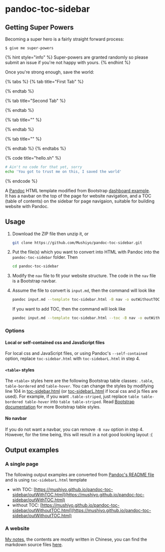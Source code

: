 # pandoc-toc-sidebar

## Getting Super Powers

Becoming a super hero is a fairly straight forward process:

```
$ give me super-powers
```

{% hint style="info" %}
 Super-powers are granted randomly so please submit an issue if you're not happy with yours.
{% endhint %}

Once you're strong enough, save the world:

{% tabs %}
{% tab title="First Tab" %}

{% endtab %}

{% tab title="Second Tab" %}

{% endtab %}

{% tab title="" %}

{% endtab %}

{% tab title="" %}

{% endtab %}
{% endtabs %}

{% code title="hello.sh" %}
```bash
# Ain't no code for that yet, sorry
echo 'You got to trust me on this, I saved the world'
```
{% endcode %}

A [Pandoc](http://pandoc.org/) HTML template modified from Bootstrap [dashboard example](http://getbootstrap.com/examples/dashboard/).  
It has a navbar on the top of the page for website navigation, and a TOC \(table of contents\) on the sidebar for page navigaion, suitable for building website with Pandoc.

## Usage

1. Download the ZIP file then unzip it, or

   ```bash
   git clone https://github.com/Mushiyo/pandoc-toc-sidebar.git
   ```

2. Put the file\(s\) which you want to convert into HTML with Pandoc into the `pandoc-toc-sidebar` folder. Then

   ```bash
   cd pandoc-toc-sidebar
   ```

3. Modify the `nav` file to fit your website structure. The code in the `nav` file is a Bootstrap navbar.
4. Assume the file to convert is `input.md`, then the command will look like

   ```bash
   pandoc input.md --template toc-sidebar.html -B nav -o outWithoutTOC.html
   ```

   If you want to add TOC, then the command will look like

   ```bash
   pandoc input.md --template toc-sidebar.html --toc -B nav -o outWithTOC.html
   ```

### Options

#### Local or self-contained css and JavaScript files

For local css and JavaScript files, or using Pandoc's `--self-contained` option, replace `toc-sidebar.html` with `toc-sidebarL.html` in step 4.

#### `<table>` styles

The `<table>` styles here are the following Bootstrap table classes: `.table`, `table-bordered` and `table-hover`. You can change the styles by modifying line 104 in [toc-sidebar.html](https://github.com/Ricoamal/pandoc-toc-sidebar/tree/33e9c1d6330cb744a7119dbea43991a24cda2bf5/toc-sidebar.html#L104) \(or [toc-sidebarL.html](https://github.com/Ricoamal/pandoc-toc-sidebar/tree/33e9c1d6330cb744a7119dbea43991a24cda2bf5/toc-sidebarL.html#L104) if local css and js files are used\). For example, if you want `.table-striped`, just replace `table table-bordered table-hover` into `table table-striped`. Read [Bootstrap documentation](http://getbootstrap.com/css/#tables) for more Bootstrap table styles.

#### No navbar

If you do not want a navbar, you can remove `-B nav` option in step 4. However, for the time being, this will result in a not good looking layout :\(

## Output examples

### A single page

The following output examples are converted from [Pandoc's README file](https://github.com/jgm/pandoc/blob/master/README) and is using `toc-sidebarL.html` template

* with TOC: [https://mushiyo.github.io/pandoc-toc-sidebar/outWithTOC.html](https://mushiyo.github.io/pandoc-toc-sidebar/outWithTOC.html)
* without TOC: [https://mushiyo.github.io/pandoc-toc-sidebar/outWithoutTOC.html](https://mushiyo.github.io/pandoc-toc-sidebar/outWithoutTOC.html)

### A website

[My notes](http://twilightzone.gitlab.io/note), the contents are mostly written in Chinese, you can find the markdown source files [here](https://github.com/Mushiyo/note).

